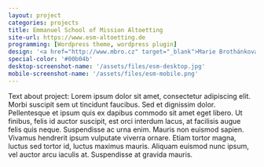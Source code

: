 ```yaml
---
layout: project
categories: projects
title: Emmanuel School of Mission Altoetting
site-url: https://www.esm-altoetting.de
programming: [Wordpress theme, wordpress plugin]
design: '<a href="http://www.mbro.cz" target="_blank">Marie Brothánková</a>'
special-color: '#00b04b'
desktop-screenshot-name: '/assets/files/esm-desktop.jpg'
mobile-screenshot-name: '/assets/files/esm-mobile.png'
---
```

Text about project: Lorem ipsum dolor sit amet, consectetur adipiscing elit. Morbi suscipit sem ut tincidunt faucibus. Sed et dignissim dolor. Pellentesque et ipsum quis ex dapibus commodo sit amet eget libero. Ut finibus, felis id auctor suscipit, est orci interdum lacus, at facilisis augue felis quis neque. Suspendisse ac urna enim. Mauris non euismod sapien. Vivamus hendrerit ipsum vulputate viverra ornare. Etiam tortor magna, luctus sed tortor id, luctus maximus mauris. Aliquam euismod nunc ipsum, vel auctor arcu iaculis at. Suspendisse at gravida mauris. 